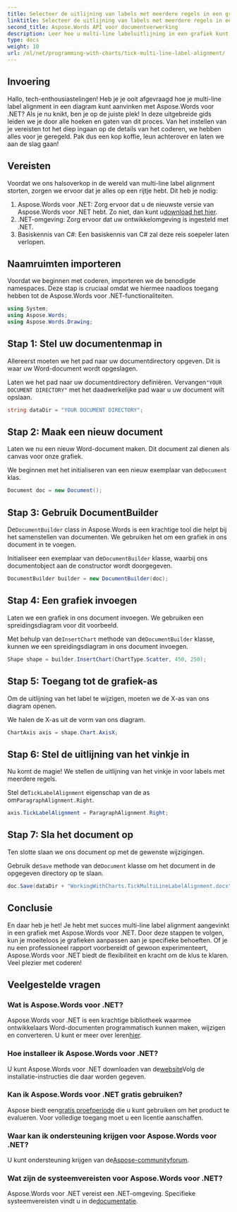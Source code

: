```yaml
---
title: Selecteer de uitlijning van labels met meerdere regels in een grafiek
linktitle: Selecteer de uitlijning van labels met meerdere regels in een grafiek
second_title: Aspose.Words API voor documentverwerking
description: Leer hoe u multi-line labeluitlijning in een grafiek kunt aanvinken met Aspose.Words voor .NET met onze gedetailleerde stapsgewijze handleiding. Perfect voor ontwikkelaars van alle niveaus.
type: docs
weight: 10
url: /nl/net/programming-with-charts/tick-multi-line-label-alignment/
---
```

## Invoering

Hallo, tech-enthousiastelingen! Heb je je ooit afgevraagd hoe je multi-line label alignment in een diagram kunt aanvinken met Aspose.Words voor .NET? Als je nu knikt, ben je op de juiste plek! In deze uitgebreide gids leiden we je door alle hoeken en gaten van dit proces. Van het instellen van je vereisten tot het diep ingaan op de details van het coderen, we hebben alles voor je geregeld. Pak dus een kop koffie, leun achterover en laten we aan de slag gaan!

## Vereisten

Voordat we ons halsoverkop in de wereld van multi-line label alignment storten, zorgen we ervoor dat je alles op een rijtje hebt. Dit heb je nodig:

1.  Aspose.Words voor .NET: Zorg ervoor dat u de nieuwste versie van Aspose.Words voor .NET hebt. Zo niet, dan kunt u[download het hier](https://releases.aspose.com/words/net/).
2. .NET-omgeving: Zorg ervoor dat uw ontwikkelomgeving is ingesteld met .NET.
3. Basiskennis van C#: Een basiskennis van C# zal deze reis soepeler laten verlopen.

## Naamruimten importeren

Voordat we beginnen met coderen, importeren we de benodigde namespaces. Deze stap is cruciaal omdat we hiermee naadloos toegang hebben tot de Aspose.Words voor .NET-functionaliteiten.

```csharp
using System;
using Aspose.Words;
using Aspose.Words.Drawing;
```

## Stap 1: Stel uw documentenmap in

Allereerst moeten we het pad naar uw documentdirectory opgeven. Dit is waar uw Word-document wordt opgeslagen.


 Laten we het pad naar uw documentdirectory definiëren. Vervangen`"YOUR DOCUMENT DIRECTORY"` met het daadwerkelijke pad waar u uw document wilt opslaan.

```csharp
string dataDir = "YOUR DOCUMENT DIRECTORY";
```

## Stap 2: Maak een nieuw document

Laten we nu een nieuw Word-document maken. Dit document zal dienen als canvas voor onze grafiek.

 We beginnen met het initialiseren van een nieuw exemplaar van de`Document` klas.

```csharp
Document doc = new Document();
```

## Stap 3: Gebruik DocumentBuilder

De`DocumentBuilder` class in Aspose.Words is een krachtige tool die helpt bij het samenstellen van documenten. We gebruiken het om een grafiek in ons document in te voegen.

 Initialiseer een exemplaar van de`DocumentBuilder` klasse, waarbij ons documentobject aan de constructor wordt doorgegeven.

```csharp
DocumentBuilder builder = new DocumentBuilder(doc);
```

## Stap 4: Een grafiek invoegen

Laten we een grafiek in ons document invoegen. We gebruiken een spreidingsdiagram voor dit voorbeeld.

 Met behulp van de`InsertChart` methode van de`DocumentBuilder` klasse, kunnen we een spreidingsdiagram in ons document invoegen.

```csharp
Shape shape = builder.InsertChart(ChartType.Scatter, 450, 250);
```

## Stap 5: Toegang tot de grafiek-as

Om de uitlijning van het label te wijzigen, moeten we de X-as van ons diagram openen.

We halen de X-as uit de vorm van ons diagram.

```csharp
ChartAxis axis = shape.Chart.AxisX;
```

## Stap 6: Stel de uitlijning van het vinkje in

Nu komt de magie! We stellen de uitlijning van het vinkje in voor labels met meerdere regels.

 Stel de`TickLabelAlignment` eigenschap van de as om`ParagraphAlignment.Right`.

```csharp
axis.TickLabelAlignment = ParagraphAlignment.Right;
```

## Stap 7: Sla het document op

Ten slotte slaan we ons document op met de gewenste wijzigingen.

 Gebruik de`Save` methode van de`Document` klasse om het document in de opgegeven directory op te slaan.

```csharp
doc.Save(dataDir + "WorkingWithCharts.TickMultiLineLabelAlignment.docx");
```

## Conclusie

En daar heb je het! Je hebt met succes multi-line label alignment aangevinkt in een grafiek met Aspose.Words voor .NET. Door deze stappen te volgen, kun je moeiteloos je grafieken aanpassen aan je specifieke behoeften. Of je nu een professioneel rapport voorbereidt of gewoon experimenteert, Aspose.Words voor .NET biedt de flexibiliteit en kracht om de klus te klaren. Veel plezier met coderen!

## Veelgestelde vragen

### Wat is Aspose.Words voor .NET?

 Aspose.Words voor .NET is een krachtige bibliotheek waarmee ontwikkelaars Word-documenten programmatisch kunnen maken, wijzigen en converteren. U kunt er meer over leren[hier](https://reference.aspose.com/words/net/).

### Hoe installeer ik Aspose.Words voor .NET?

 U kunt Aspose.Words voor .NET downloaden van de[website](https://releases.aspose.com/words/net/)Volg de installatie-instructies die daar worden gegeven.

### Kan ik Aspose.Words voor .NET gratis gebruiken?

 Aspose biedt een[gratis proefperiode](https://releases.aspose.com/) die u kunt gebruiken om het product te evalueren. Voor volledige toegang moet u een licentie aanschaffen.

### Waar kan ik ondersteuning krijgen voor Aspose.Words voor .NET?

 U kunt ondersteuning krijgen van de[Aspose-communityforum](https://forum.aspose.com/c/words/8).

### Wat zijn de systeemvereisten voor Aspose.Words voor .NET?

 Aspose.Words voor .NET vereist een .NET-omgeving. Specifieke systeemvereisten vindt u in de[documentatie](https://reference.aspose.com/words/net/).